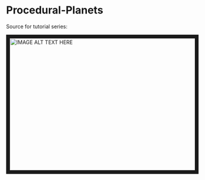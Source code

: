 # Procedural-Planets
Source for tutorial series:

<a href="http://www.youtube.com/watch?feature=player_embedded&v=QN39W020LqU
" target="_blank"><img src="http://img.youtube.com/vi/QN39W020LqU/0.jpg" 
alt="IMAGE ALT TEXT HERE" width="640" height="360" border="10" /></a>
